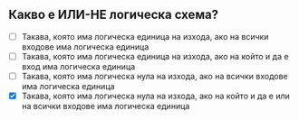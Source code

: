 ## Какво е ИЛИ-НЕ логическа схема?

<!-- Верният отговор е отбелязан с [X] -->

- [ ] Такава, която има логическа единица на изхода, ако на всички входове има логическа единица
- [ ] Такава, която има логическа единица на изхода, ако на който и да е вход има логическа единица
- [ ] Такава, която има логическа нула на изхода, ако на всички входове има логическа единица
- [X] Такава, която има логическа нула на изхода, ако на който и да е или на всички входове има логическа единица
